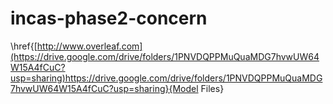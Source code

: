 # incas-phase2-concern

\href{[http://www.overleaf.com](https://drive.google.com/drive/folders/1PNVDQPPMuQuaMDG7hvwUW64W15A4fCuC?usp=sharing)https://drive.google.com/drive/folders/1PNVDQPPMuQuaMDG7hvwUW64W15A4fCuC?usp=sharing}{Model Files}
